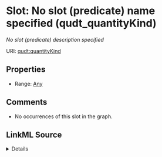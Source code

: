 

# Slot: No slot (predicate) name specified (qudt_quantityKind)


_No slot (predicate) description specified_







URI: [qudt:quantityKind](http://qudt.org/schema/qudt/quantityKind)



<!-- no inheritance hierarchy -->








## Properties

* Range: [Any](../classes/Any.md)





## Comments

* No occurrences of this slot in the graph.



## LinkML Source

<details>

```yaml
name: qudt_quantityKind
description: No slot (predicate) description specified
title: No slot (predicate) name specified
comments:
- No occurrences of this slot in the graph.
from_schema: sawgraph-kg
rank: 1000
slot_uri: qudt:quantityKind
alias: qudt_quantityKind
range: Any

```
</details>